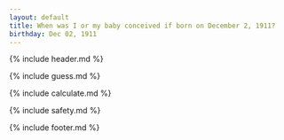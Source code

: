 ```yaml
---
layout: default
title: When was I or my baby conceived if born on December 2, 1911?
birthday: Dec 02, 1911
---
```


{% include header.md %}

{% include guess.md %}

{% include calculate.md %}

{% include safety.md %}

{% include footer.md %}



